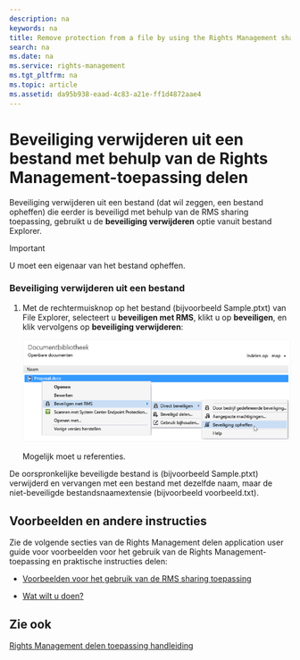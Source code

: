 ```yaml
---
description: na
keywords: na
title: Remove protection from a file by using the Rights Management sharing application
search: na
ms.date: na
ms.service: rights-management
ms.tgt_pltfrm: na
ms.topic: article
ms.assetid: da95b938-eaad-4c83-a21e-ff1d4872aae4
---
```

# Beveiliging verwijderen uit een bestand met behulp van de Rights Management-toepassing delen
Beveiliging verwijderen uit een bestand (dat wil zeggen, een bestand opheffen) die eerder is beveiligd met behulp van de RMS sharing toepassing, gebruikt u de **beveiliging verwijderen** optie vanuit bestand Explorer.

> [!IMPORTANT]
> U moet een eigenaar van het bestand opheffen.

### Beveiliging verwijderen uit een bestand

1.  Met de rechtermuisknop op het bestand (bijvoorbeeld Sample.ptxt) van File Explorer, selecteert u **beveiligen met RMS**, klikt u op **beveiligen**, en klik vervolgens op **beveiliging verwijderen**:

    ![](../Image/ADRMS_MSRMSApp_RemoveProtection.png)

    Mogelijk moet u referenties.

De oorspronkelijke beveiligde bestand is (bijvoorbeeld Sample.ptxt) verwijderd en vervangen met een bestand met dezelfde naam, maar de niet-beveiligde bestandsnaamextensie (bijvoorbeeld voorbeeld.txt).

## Voorbeelden en andere instructies
Zie de volgende secties van de Rights Management delen application user guide voor voorbeelden voor het gebruik van de Rights Management-toepassing en praktische instructies delen:

-   [Voorbeelden voor het gebruik van de RMS sharing toepassing](../Topic/Rights_Management_sharing_application_user_guide.md#BKMK_SharingExamples)

-   [Wat wilt u doen?](../Topic/Rights_Management_sharing_application_user_guide.md#BKMK_SharingInstructions)

## Zie ook
[Rights Management delen toepassing handleiding](../Topic/Rights_Management_sharing_application_user_guide.md)


